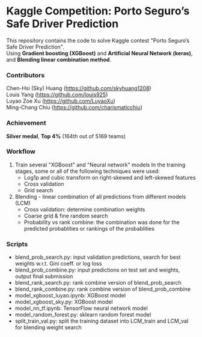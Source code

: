 # Kaggle Competition: Porto Seguro’s Safe Driver Prediction #
This repository contains the code to solve Kaggle contest "Porto Seguro’s Safe Driver Prediction".  
Using **Gradient boosting (XGBoost)** and **Artificial Neural Network (keras)**,  
and **Blending linear combination method**.

### Contributors ###
Chen-Hsi (Sky) Huang (https://github.com/skyhuang1208)   
Louis Yang (https://github.com/louis925)  
Luyao Zoe Xu (https://github.com/LuyaoXu)   
Ming-Chang Chiu (https://github.com/charismaticchiu)

### Achievement ###
**Silver medal**, **Top 4%** (164th out of 5169 teams) 

### Workflow ###
1. Train several "XGBoost" and "Neural network" models
In the training stages, some or all of the following techniques were used:
    - Log1p and cubic transform on right-skewed and left-skewed features
    - Cross validation
    - Grid search
2. Blending - linear combination of all predictions from different models (LCM)
    - Cross validation: determine combination weights
    - Coarse grid & fine random search
    - Probability vs rank combine: the combination was done for the predicted probablities or rankings of the probablities

### Scripts ###
- blend_prob_search.py: input validation predictions, search for best weights w.r.t. Gini coeff. or log loss
- blend_prob_combine.py: input predictions on test set and weights, output final submission
- blend_rank_search.py: rank combine version of blend_prob_search
- blend_rank_combine.py: rank combine version of blend_prob_combine
- model_xgboost_luyao.ipynb: XGBoost model
- model_xgboost_sky.py: XGBoost model
- model_nn_tf.ipynb: TensorFlow neural network model
- model_random_forest.py: sklearn random forest model
- split_train_val.py: split the training dataset into LCM_train and LCM_val for blending weight search

